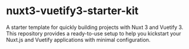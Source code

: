# nuxt3-vuetify3-starter-kit
A starter template for quickly building projects with Nuxt 3 and Vuetify 3. This repository provides a ready-to-use setup to help you kickstart your Nuxt.js and Vuetify applications with minimal configuration.
